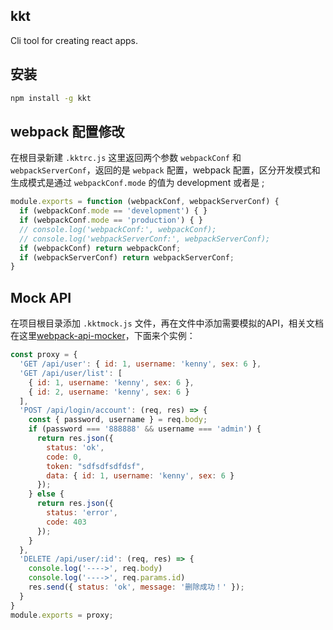 kkt
--- 

Cli tool for creating react apps.

## 安装

```bash
npm install -g kkt
```

## webpack 配置修改

在根目录新建 `.kktrc.js` 这里返回两个参数 `webpackConf` 和 `webpackServerConf`，返回的是 `webpack` 配置，webpack 配置，区分开发模式和生成模式是通过 `webpackConf.mode` 的值为 development 或者是 ;

```js
module.exports = function (webpackConf, webpackServerConf) {
  if (webpackConf.mode == 'development') { }
  if (webpackConf.mode == 'production') { }
  // console.log('webpackConf:', webpackConf);
  // console.log('webpackServerConf:', webpackServerConf);
  if (webpackConf) return webpackConf;
  if (webpackServerConf) return webpackServerConf;
}
```

## Mock API

在项目根目录添加 `.kktmock.js` 文件，再在文件中添加需要模拟的API，相关文档在这里[webpack-api-mocker](https://github.com/jaywcjlove/webpack-api-mocker)，下面来个实例：

```js
const proxy = {
  'GET /api/user': { id: 1, username: 'kenny', sex: 6 },
  'GET /api/user/list': [
    { id: 1, username: 'kenny', sex: 6 }, 
    { id: 2, username: 'kenny', sex: 6 }
  ],
  'POST /api/login/account': (req, res) => {
    const { password, username } = req.body;
    if (password === '888888' && username === 'admin') {
      return res.json({
        status: 'ok',
        code: 0,
        token: "sdfsdfsdfdsf",
        data: { id: 1, username: 'kenny', sex: 6 }
      });
    } else {
      return res.json({
        status: 'error',
        code: 403
      });
    }
  },
  'DELETE /api/user/:id': (req, res) => {
    console.log('---->', req.body)
    console.log('---->', req.params.id)
    res.send({ status: 'ok', message: '删除成功！' });
  }
}
module.exports = proxy;
```
